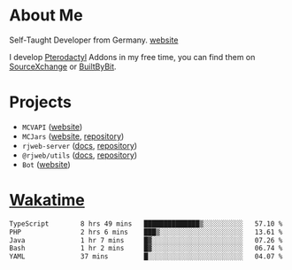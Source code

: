 # About Me

Self-Taught Developer from Germany. [website](https://rjansen.dev)

I develop [Pterodactyl](https://pterodactyl.io) Addons in my free time, you can find
them on [SourceXchange](https://www.sourcexchange.net/teams/356/profile) or [BuiltByBit](https://builtbybit.com/search/3078009).

# Projects

- `MCVAPI` ([website](https://versions.mcjars.app))
- `MCJars` ([website](https://mcjars.app), [repository](https://github.com/0x7d8/mcjar))
- `rjweb-server` ([docs](https://server.rjweb.dev), [repository](https://github.com/0x7d8/NPM_WEB-SERVER))
- `@rjweb/utils` ([docs](https://utils.rjweb.dev), [repository](https://github.com/0x7d8/rjweb-utils))
- `Bot` ([website](https://bot.rjns.dev))

# [Wakatime](https://wakatime.com/@0x7d8)

<!--START_SECTION:waka-->

```txt
TypeScript        8 hrs 49 mins   ██████████████▒░░░░░░░░░░   57.10 %
PHP               2 hrs 6 mins    ███▒░░░░░░░░░░░░░░░░░░░░░   13.61 %
Java              1 hr 7 mins     █▓░░░░░░░░░░░░░░░░░░░░░░░   07.26 %
Bash              1 hr 2 mins     █▓░░░░░░░░░░░░░░░░░░░░░░░   06.74 %
YAML              37 mins         █░░░░░░░░░░░░░░░░░░░░░░░░   04.07 %
```

<!--END_SECTION:waka-->
